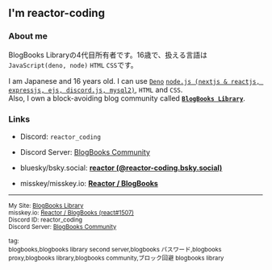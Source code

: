 ## I'm reactor-coding

### About me

BlogBooks Libraryの4代目所有者です。16歳で、扱える言語は`JavaScript(deno, node)` `HTML` `CSS`です。

I am Japanese and 16 years old. I can use [`Deno`](https://github.com/denoland/deno#readme) [`node.js (nextjs & reactjs, expressjs, ejs, discord.js, mysql2)`](https://github.com/nodejs/node#readme), `HTML` and `CSS`.   
Also, I own a block-avoiding blog community called [**`BlogBooks Library`**](https://blogbooks.net).

### Links

- Discord: `reactor_coding`
- Discord Server: [BlogBooks Community](https://blogbooks.net/discord)

- bluesky/bsky.social: [**reactor (@reactor-coding.bsky.social)**](https://bsky.app/profile/reactor-coding.bsky.social)

- misskey/misskey.io: [**Reactor / BlogBooks**](https://misskey.io/@reactor_coding)

---

<sub>
My Site: <a rel="follow" href="https://blogbooks.net">BlogBooks Library</a><br>
misskey.io: <a rel="follow" href="https://misskey.io/@reactor_coding">Reactor / BlogBooks (react#1507)</a><br>
Discord ID: reactor_coding<br>
Discord Server: <a rel="follow" href="https://blogbooks.net/shortlinks/discord/bbs-community">BlogBooks Community</a><br>
</sub>   

<sub>tag:   
blogbooks,blogbooks library second server,blogbooks パスワード,blogbooks proxy,blogbooks library,blogbooks community,ブロック回避 blogbooks library
</sub>
